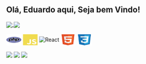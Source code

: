 ## Olá, Eduardo aqui, Seja bem Vindo! 
<div>
  <a href="https://github.com/anuraghazra/github-readme-stats">
  <img height=170 align="center" src="https://github-readme-stats.vercel.app/api?username=EduardoGoulart935&show_icons=true&theme=radical" />
</a>
<a href="https://github.com/anuraghazra/convoychat">
  <img height=170 align="center" src="https://github-readme-stats.vercel.app/api/top-langs?username=EduardoGoulart935&layout=compact&langs_count=8&card_width=320&theme=radical" />
</a>
</div>

<div style="display: inline_block"><br>
  <img align="center" alt="PHP" height="30" width="40" src="https://raw.githubusercontent.com/devicons/devicon/master/icons/php/php-original.svg">
  <img align="center" alt="Js" height="30" width="40" src="https://raw.githubusercontent.com/devicons/devicon/master/icons/javascript/javascript-plain.svg">
  <img align="center" alt="React" height="30" width="40" src="https://raw.githubusercontent.com/devicons/devicon/master/icons/react/java-original.svg">
  <img align="center" alt="HTML" height="30" width="40" src="https://raw.githubusercontent.com/devicons/devicon/master/icons/html5/html5-original.svg">
  <img align="center" alt="CSS" height="30" width="40" src="https://raw.githubusercontent.com/devicons/devicon/master/icons/css3/css3-original.svg">
</div>

<br>
 
<div> 
  <a href="https://instagram.com/eduardo_g0ulart" target="_blank"><img src="https://img.shields.io/badge/-Instagram-%23E4405F?style=for-the-badge&logo=instagram&logoColor=white" target="_blank"></a> 
  <a href="https://www.linkedin.com/in/eduardo-dos-santos-goulart" target="_blank"><img src="https://img.shields.io/badge/-LinkedIn-%230077B5?style=for-the-badge&logo=linkedin&logoColor=white" target="_blank"></a>
  <a href="https://wa.me/5548988531690" target="_blank"><img src="https://img.shields.io/badge/Whatsapp-00C300?style=for-the-badge&logo=whatsapp&logoColor=green" target="_blank"></a> 
</div>
